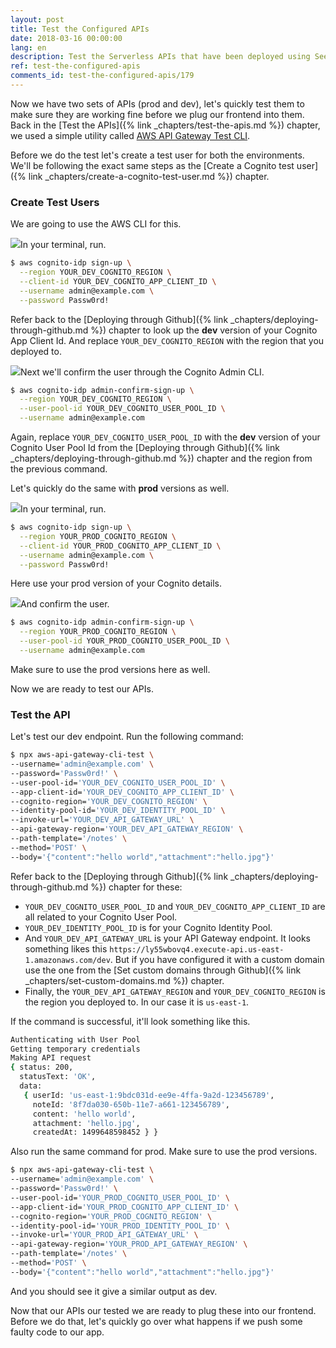 ```yaml
---
layout: post
title: Test the Configured APIs
date: 2018-03-16 00:00:00
lang: en
description: Test the Serverless APIs that have been deployed using Seed. To do so use the "aws-api-gateway-cli-test" NPM package and test both the production and dev environments.
ref: test-the-configured-apis
comments_id: test-the-configured-apis/179
---
```


Now we have two sets of APIs (prod and dev), let's quickly test them to make sure they are working fine before we plug our frontend into them. Back in the [Test the APIs]({% link _chapters/test-the-apis.md %}) chapter, we used a simple utility called [AWS API Gateway Test CLI](https://github.com/AnomalyInnovations/aws-api-gateway-cli-test).

Before we do the test let's create a test user for both the environments. We'll be following the exact same steps as the [Create a Cognito test user]({% link _chapters/create-a-cognito-test-user.md %}) chapter.

### Create Test Users

We are going to use the AWS CLI for this.

<img class="code-marker" src="/assets/s.png" />In your terminal, run.

```bash
$ aws cognito-idp sign-up \
  --region YOUR_DEV_COGNITO_REGION \
  --client-id YOUR_DEV_COGNITO_APP_CLIENT_ID \
  --username admin@example.com \
  --password Passw0rd!
```

Refer back to the [Deploying through Github]({% link _chapters/deploying-through-github.md %}) chapter to look up the **dev** version of your Cognito App Client Id. And replace `YOUR_DEV_COGNITO_REGION` with the region that you deployed to.

<img class="code-marker" src="/assets/s.png" />Next we'll confirm the user through the Cognito Admin CLI.

```bash
$ aws cognito-idp admin-confirm-sign-up \
  --region YOUR_DEV_COGNITO_REGION \
  --user-pool-id YOUR_DEV_COGNITO_USER_POOL_ID \
  --username admin@example.com
```

Again, replace `YOUR_DEV_COGNITO_USER_POOL_ID` with the **dev** version of your Cognito User Pool Id from the [Deploying through Github]({% link _chapters/deploying-through-github.md %}) chapter and the region from the previous command.

Let's quickly do the same with **prod** versions as well.

<img class="code-marker" src="/assets/s.png" />In your terminal, run.

```bash
$ aws cognito-idp sign-up \
  --region YOUR_PROD_COGNITO_REGION \
  --client-id YOUR_PROD_COGNITO_APP_CLIENT_ID \
  --username admin@example.com \
  --password Passw0rd!
```

Here use your prod version of your Cognito details.

<img class="code-marker" src="/assets/s.png" />And confirm the user.

```bash
$ aws cognito-idp admin-confirm-sign-up \
  --region YOUR_PROD_COGNITO_REGION \
  --user-pool-id YOUR_PROD_COGNITO_USER_POOL_ID \
  --username admin@example.com
```

Make sure to use the prod versions here as well.

Now we are ready to test our APIs.

### Test the API

Let's test our dev endpoint. Run the following command:

```bash
$ npx aws-api-gateway-cli-test \
--username='admin@example.com' \
--password='Passw0rd!' \
--user-pool-id='YOUR_DEV_COGNITO_USER_POOL_ID' \
--app-client-id='YOUR_DEV_COGNITO_APP_CLIENT_ID' \
--cognito-region='YOUR_DEV_COGNITO_REGION' \
--identity-pool-id='YOUR_DEV_IDENTITY_POOL_ID' \
--invoke-url='YOUR_DEV_API_GATEWAY_URL' \
--api-gateway-region='YOUR_DEV_API_GATEWAY_REGION' \
--path-template='/notes' \
--method='POST' \
--body='{"content":"hello world","attachment":"hello.jpg"}'
```

Refer back to the [Deploying through Github]({% link _chapters/deploying-through-github.md %}) chapter for these:

- `YOUR_DEV_COGNITO_USER_POOL_ID` and `YOUR_DEV_COGNITO_APP_CLIENT_ID` are all related to your Cognito User Pool.
- `YOUR_DEV_IDENTITY_POOL_ID` is for your Cognito Identity Pool.
- And `YOUR_DEV_API_GATEWAY_URL` is your API Gateway endpoint. It looks something likes this `https://ly55wbovq4.execute-api.us-east-1.amazonaws.com/dev`. But if you have configured it with a custom domain use the one from the [Set custom domains through Github]({% link _chapters/set-custom-domains.md %}) chapter.
- Finally, the `YOUR_DEV_API_GATEWAY_REGION` and `YOUR_DEV_COGNITO_REGION` is the region you deployed to. In our case it is `us-east-1`.

If the command is successful, it'll look something like this.

```bash
Authenticating with User Pool
Getting temporary credentials
Making API request
{ status: 200,
  statusText: 'OK',
  data:
   { userId: 'us-east-1:9bdc031d-ee9e-4ffa-9a2d-123456789',
     noteId: '8f7da030-650b-11e7-a661-123456789',
     content: 'hello world',
     attachment: 'hello.jpg',
     createdAt: 1499648598452 } }
```

Also run the same command for prod. Make sure to use the prod versions.

```bash
$ npx aws-api-gateway-cli-test \
--username='admin@example.com' \
--password='Passw0rd!' \
--user-pool-id='YOUR_PROD_COGNITO_USER_POOL_ID' \
--app-client-id='YOUR_PROD_COGNITO_APP_CLIENT_ID' \
--cognito-region='YOUR_PROD_COGNITO_REGION' \
--identity-pool-id='YOUR_PROD_IDENTITY_POOL_ID' \
--invoke-url='YOUR_PROD_API_GATEWAY_URL' \
--api-gateway-region='YOUR_PROD_API_GATEWAY_REGION' \
--path-template='/notes' \
--method='POST' \
--body='{"content":"hello world","attachment":"hello.jpg"}'
```

And you should see it give a similar output as dev.

Now that our APIs our tested we are ready to plug these into our frontend. Before we do that, let's quickly go over what happens if we push some faulty code to our app.
